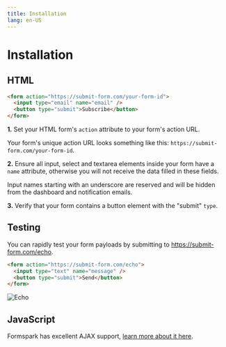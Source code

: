 ```yaml
---
title: Installation
lang: en-US
---
```


# Installation

## HTML

```html
<form action="https://submit-form.com/your-form-id">
  <input type="email" name="email" />
  <button type="submit">Subscribe</button>
</form>
```

**1.** Set your HTML form's `action` attribute to your form's action URL.

Your form's unique action URL looks something like this: `https://submit-form.com/your-form-id`.

**2.** Ensure all input, select and textarea elements inside your form have a `name` attribute, otherwise you will not
receive the data filled in these fields.

Input names starting with an underscore are reserved and will be hidden from the dashboard and notification emails.

**3.** Verify that your form contains a button element with the "submit" `type`.

## Testing

You can rapidly test your form payloads by submitting to https://submit-form.com/echo.

```html
<form action="https://submit-form.com/echo">
  <input type="text" name="message" />
  <button type="submit">Send</button>
</form>
```

![Echo](../.vuepress/public/submit-echo.png)

## JavaScript

Formspark has excellent AJAX support, [learn more about it here](/examples/ajax.html).
